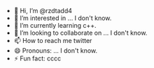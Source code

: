 - 👋 Hi, I’m @rzdtadd4
- 👀 I’m interested in ... I don't know.
- 🌱 I’m currently learning c++.
- 💞️ I’m looking to collaborate on ... I don't know.
- 📫 How to reach me twitter
- 😄 Pronouns: ... I don't know.
- ⚡ Fun fact: cccc

<!---
rzdtadd4/rzdtadd4 is a ✨ special ✨ repository because its `README.md` (this file) appears on your GitHub profile.
You can click the Preview link to take a look at your changes.
--->
